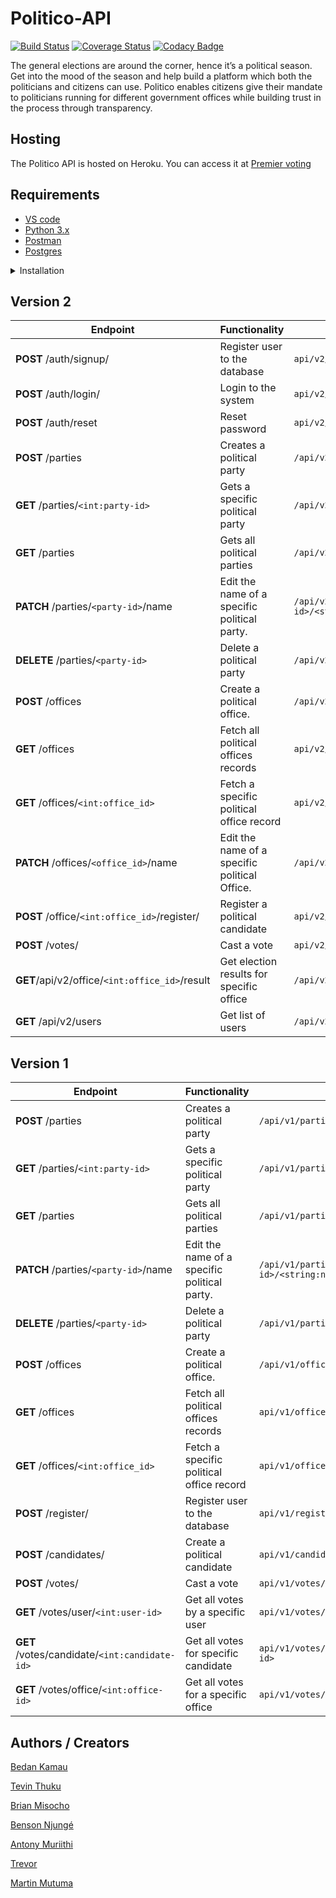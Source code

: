# Politico-API

[![Build Status](https://travis-ci.org/martinMutuma/def-politico.svg?branch=develop)](https://travis-ci.org/martinMutuma/def-politico)
[![Coverage Status](https://coveralls.io/repos/github/martinMutuma/def-politico/badge.svg)](https://coveralls.io/github/martinMutuma/def-politico)
[![Codacy Badge](https://api.codacy.com/project/badge/Grade/5dfc74de9408456384dbd2102d07cf08)](https://app.codacy.com/app/martinMutuma/def-politico?utm_source=github.com&utm_medium=referral&utm_content=martinMutuma/def-politico&utm_campaign=Badge_Grade_Settings)

The general elections are around the corner, hence it’s a political season. Get into the mood of the season and help build a platform which both the politicians and citizens can use. Politico enables citizens give their mandate to politicians running for different government offices while building trust in the process through transparency.

## Hosting
The Politico API is hosted on Heroku. You can access it at [Premier voting](https://premier-voting.herokuapp.com)

## Requirements
- [VS code](https://code.visualstudio.com/)
- [Python 3.x](https://www.python.org/)
- [Postman](https://www.getpostman.com/downloads/)
- [Postgres](https://www.postgresql.org/)

<details><summary>Installation</summary>
<p>

#### installation steps

- clone the git repo
```
$ git clone https://github.com/martinMutuma/def-politico.git
```
- cd into the project directory
```
$ cd def-politico
```
- create the virtual environment and activate it
```
$ python3 -m venv env
$ source env/bin/activate
```
- create the virtual environment and activate it
```
$ python3 -m venv env
$ source env/bin/activate
```
- install dependencies
```
$ pip install -r requirements.txt
```
- Run the app
``` $ flask run ```

</p>
</details>


<p></p>
<p></p>

## Version 2
| **Endpoint**                                  | **Functionality**                               | **Route**                                       |
| ---                                           | ---                                             | ---                                             |
| **POST** /auth/signup/                        | Register user to the database                   | `api/v2/auth/signup/`                           |
| **POST** /auth/login/                         | Login to the system                             | `api/v2/auth/login/`                            |
| **POST** /auth/reset                          | Reset password                                  | `api/v2/auth/reset`                             |
| **POST** /parties                             | Creates a political party                       | `/api/v2/parties/`                              |
| **GET** /parties/`<int:party-id>`             | Gets a specific political party                 | `/api/v2/parties/<int:party_id>`                |
| **GET** /parties                              | Gets all political parties                      | `/api/v2/parties/`                              |
| **PATCH** /parties/`<party-id>`/name          | Edit the name of a specific political party.    | `/api/v2/parties/<int:party-id>/<string:name>` |
| **DELETE** /parties/`<party-id>`              | Delete a political party                        | `/api/v2/parties/<int:party-id>` |
| **POST** /offices                             | Create a political office.                      | `/api/v2/offices/`                              |
| **GET** /offices                              | Fetch all political offices records             | `api/v2/offices/`                               |
| **GET** /offices/`<int:office_id>`            | Fetch a specific political office record        | `api/v2/offices/<int:office_id>`                |
| **PATCH** /offices/`<office_id>`/name         | Edit the name of a specific political Office.   | `/api/v2/offices/<int:office_id>/name`          |
| **POST** /office/`<int:office_id>`/register/  | Register a political candidate                  | `api/v2/office<int:office_id>/register`      |
| **POST** /votes/                              | Cast a vote                                     | `api/v2/votes/`                                 |
| **GET**/api/v2/office/`<int:office_id>`/result| Get election results for specific office        | `/api/v2/office/<int:office_id>/result`        |
| **GET** /api/v2/users                         | Get list of users                               | `/api/v2/users`                                 |

## Version 1
  | **Endpoint** | **Functionality** | **Route** |
| --- | --- | --- |
| **POST** /parties | Creates a political party | `/api/v1/parties/` |
| **GET** /parties/`<int:party-id>` | Gets a specific political party | `/api/v1/parties/<int:party_id>` |
| **GET** /parties | Gets all political parties | `/api/v1/parties/` |
| **PATCH** /parties/`<party-id>`/name | Edit the name of a specific political party. | `/api/v1/parties/<int:party-id>/<string:name>` |
| **DELETE** /parties/`<party-id>` | Delete a political party | `/api/v1/parties/<int:party-id>` |
| **POST** /offices | Create a political office. | `/api/v1/offices/` |
| **GET** /offices | Fetch all political offices records | `api/v1/offices/` |
| **GET** /offices/`<int:office_id>` | Fetch a specific political office record | `api/v1/offices/<int:office_id>` |
| **POST** /register/ | Register user to the database | `api/v1/register/` |
| **POST** /candidates/ | Create a political candidate | `api/v1/candidates/` |
| **POST** /votes/ | Cast a vote | `api/v1/votes/` |
| **GET** /votes/user/`<int:user-id>` | Get all votes by a specific user | `api/v1/votes/user/<int:user-id>` |
| **GET** /votes/candidate/`<int:candidate-id>` | Get all votes for specific candidate | `api/v1/votes/canidate/<int:candidate-id>` |
| **GET** /votes/office/`<int:office-id>` | Get all votes for a specific office | `api/v1/votes/office/<int:office-id>` |

## Authors / Creators
[Bedan Kamau](https://github.com/bedann)

[Tevin Thuku](https://github.com/Tevinthuku)

[Brian Misocho](https://github.com/misocho)

[Benson Njungé](https://github.com/bencyn)

[Antony Muriithi](https://github.com/justMuriithi)

[Trevor](https://github.com/kburudi)

[Martin Mutuma](https://github.com/martinMutuma)